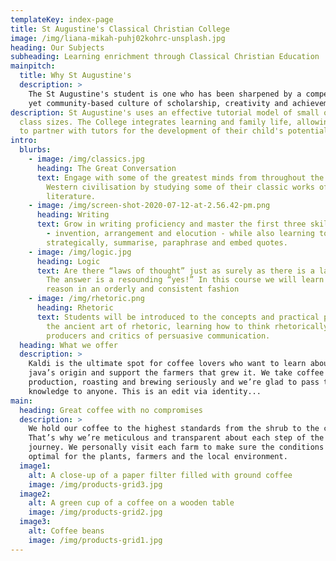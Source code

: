 ```yaml
---
templateKey: index-page
title: St Augustine's Classical Christian College
image: /img/liana-mikah-puhj02kohrc-unsplash.jpg
heading: Our Subjects
subheading: Learning enrichment through Classical Christian Education
mainpitch:
  title: Why St Augustine's
  description: >
    The St Augustine's student is one who has been sharpened by a competitive
    yet community-based culture of scholarship, creativity and achievement.
description: St Augustine's uses an effective tutorial model of small online
  class sizes. The College integrates learning and family life, allowing parents
  to partner with tutors for the development of their child's potential.
intro:
  blurbs:
    - image: /img/classics.jpg
      heading: The Great Conversation
      text: Engage with some of the greatest minds from throughout the history of
        Western civilisation by studying some of their classic works of
        literature.
    - image: /img/screen-shot-2020-07-12-at-2.56.42-pm.png
      heading: Writing
      text: Grow in writing proficiency and master the first three skills of rhetoric
        - invention, arrangement and elocution - while also learning to read
        strategically, summarise, paraphrase and embed quotes.
    - image: /img/logic.jpg
      heading: Logic
      text: Are there “laws of thought” just as surely as there is a law of gravity?
        The answer is a resounding “yes!” In this course we will learn how to
        reason in an orderly and consistent fashion
    - image: /img/rhetoric.png
      heading: Rhetoric
      text: Students will be introduced to the concepts and practical principles of
        the ancient art of rhetoric, learning how to think rhetorically as both
        producers and critics of persuasive communication.
  heading: What we offer
  description: >
    Kaldi is the ultimate spot for coffee lovers who want to learn about their
    java’s origin and support the farmers that grew it. We take coffee
    production, roasting and brewing seriously and we’re glad to pass that
    knowledge to anyone. This is an edit via identity...
main:
  heading: Great coffee with no compromises
  description: >
    We hold our coffee to the highest standards from the shrub to the cup.
    That’s why we’re meticulous and transparent about each step of the coffee’s
    journey. We personally visit each farm to make sure the conditions are
    optimal for the plants, farmers and the local environment.
  image1:
    alt: A close-up of a paper filter filled with ground coffee
    image: /img/products-grid3.jpg
  image2:
    alt: A green cup of a coffee on a wooden table
    image: /img/products-grid2.jpg
  image3:
    alt: Coffee beans
    image: /img/products-grid1.jpg
---
```


